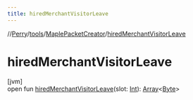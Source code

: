 ```yaml
---
title: hiredMerchantVisitorLeave
---
```

//[Perry](../../../index.html)/[tools](../index.html)/[MaplePacketCreator](index.html)/[hiredMerchantVisitorLeave](hired-merchant-visitor-leave.html)



# hiredMerchantVisitorLeave



[jvm]\
open fun [hiredMerchantVisitorLeave](hired-merchant-visitor-leave.html)(slot: [Int](https://kotlinlang.org/api/latest/jvm/stdlib/kotlin/-int/index.html)): [Array](https://kotlinlang.org/api/latest/jvm/stdlib/kotlin/-array/index.html)&lt;[Byte](https://kotlinlang.org/api/latest/jvm/stdlib/kotlin/-byte/index.html)&gt;




